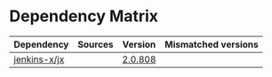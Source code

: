 # Dependency Matrix

Dependency | Sources | Version | Mismatched versions
---------- | ------- | ------- | -------------------
[jenkins-x/jx](https://github.com/jenkins-x/jx.git) |  | [2.0.808](https://github.com/jenkins-x/jx/releases/tag/v2.0.808) | 

